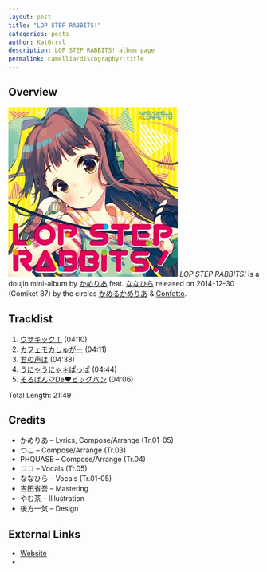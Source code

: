 ```yaml
---
layout: post
title: "LOP STEP RABBITS!"
categories: posts
author: KatGrrrl
description: LOP STEP RABBITS! album page
permalink: camellia/discography/:title
---
```


## Overview

![CFCD-0008](/assets/images/camellia/albums/CFCD-0008.jpg)
*LOP STEP RABBITS!* is a doujin mini-album by [かめりあ](/_articles/camellia.md) feat. [ななひら](#) released on 2014-12-30 (Comiket 87) by the circles [かめるかめりあ](#) & [Confetto](#).

## Tracklist

1. [ウサキック！](#) (04:10)
2. [カフェモカしゅがー](#) (04:11)
3. [君の声は](#) (04:38)
4. [うにゃうにゃ＊ぱっぱ](#) (04:44)
5. [そろばん♡De♥ビッグバン](#) (04:06)

Total Length: 21:49

## Credits

* かめりあ – Lyrics, Compose/Arrange (Tr.01-05)
* つこ – Compose/Arrange (Tr.03)
* PHQUASE – Compose/Arrange (Tr.04)
* ココ – Vocals (Tr.05)
* ななひら – Vocals (Tr.01-05)
* 吉田省吾 – Mastering
* やむ茶 – Illlustration
* 後方一気 – Design

## External Links

* [Website](https://kc-rabbits.tumblr.com/)
*
